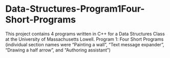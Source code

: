 # Data-Structures-Program1Four-Short-Programs
This project contains 4 programs written in C++ for a Data Structures Class at the University of Massachusetts Lowell. Program 1: Four Short Programs (individual section names were “Painting a wall”, “Text message expander”, “Drawing a half arrow”, and “Authoring assistant”)
